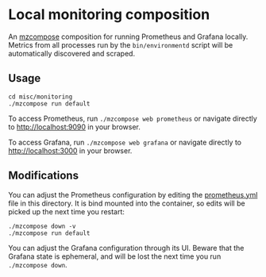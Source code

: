 # Local monitoring composition

An [mzcompose] composition for running Prometheus and Grafana locally. Metrics
from all processes run by the `bin/environmentd` script will be automatically
discovered and scraped.

## Usage

```
cd misc/monitoring
./mzcompose run default
```

To access Prometheus, run `./mzcompose web prometheus` or navigate directly to
<http://localhost:9090> in your browser.

To access Grafana, run `./mzcompose web grafana` or navigate directly to
<http://localhost:3000> in your browser.

## Modifications

You can adjust the Prometheus configuration by editing the
[prometheus.yml](./prometheus.yml) file in this directory. It is bind mounted
into the container, so edits will be picked up the next time you restart:

```
./mzcompose down -v
./mzcompose run default
```

You can adjust the Grafana configuration through its UI. Beware that the
Grafana state is ephemeral, and will be lost the next time you run
`./mzcompose down`.

[mzcompose]: ../../doc/developer/mzcompose.md
